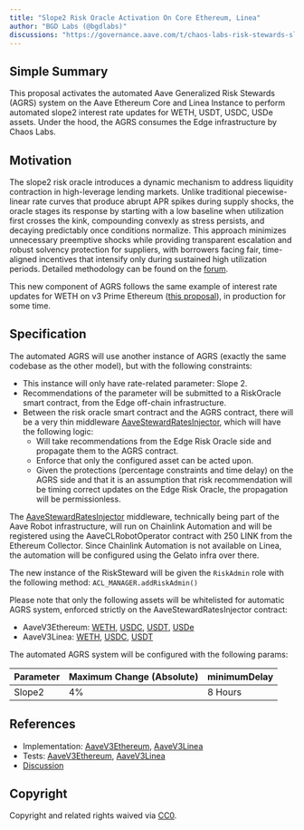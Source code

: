 ```yaml
---
title: "Slope2 Risk Oracle Activation On Core Ethereum, Linea"
author: "BGD Labs (@bgdlabs)"
discussions: "https://governance.aave.com/t/chaos-labs-risk-stewards-slope2-parameter-adjustments-for-risk-oracle-deployment/23192"
---
```


## Simple Summary

This proposal activates the automated Aave Generalized Risk Stewards (AGRS) system on the Aave Ethereum Core and Linea Instance to perform automated slope2 interest rate updates for WETH, USDT, USDC, USDe assets. Under the hood, the AGRS consumes the Edge infrastructure by Chaos Labs.

## Motivation

The slope2 risk oracle introduces a dynamic mechanism to address liquidity contraction in high-leverage lending markets. Unlike traditional piecewise-linear rate curves that produce abrupt APR spikes during supply shocks, the oracle stages its response by starting with a low baseline when utilization first crosses the kink, compounding convexly as stress persists, and decaying predictably once conditions normalize. This approach minimizes unnecessary preemptive shocks while providing transparent escalation and robust solvency protection for suppliers, with borrowers facing fair, time-aligned incentives that intensify only during sustained high utilization periods. Detailed methodology can be found on the [forum](https://governance.aave.com/t/chaos-labs-risk-stewards-slope2-parameter-adjustments-for-risk-oracle-deployment/23192#p-59097-motivation-2).

This new component of AGRS follows the same example of interest rate updates for WETH on v3 Prime Ethereum ([this proposal](https://vote.onaave.com/proposal/?proposalId=200)), in production for some time.

## Specification

The automated AGRS will use another instance of AGRS (exactly the same codebase as the other model), but with the following constraints:

- This instance will only have rate-related parameter: Slope 2.
- Recommendations of the parameter will be submitted to a RiskOracle smart contract, from the Edge off-chain infrastructure.
- Between the risk oracle smart contract and the AGRS contract, there will be a very thin middleware [AaveStewardRatesInjector](https://github.com/aave-dao/aave-v3-risk-stewards/blob/ecbe493bb2c7799e58c44ebe907382ffd570e54b/src/contracts/AaveStewardInjectorRates.sol), which will have the following logic:
  - Will take recommendations from the Edge Risk Oracle side and propagate them to the AGRS contract.
  - Enforce that only the configured asset can be acted upon.
  - Given the protections (percentage constraints and time delay) on the AGRS side and that it is an assumption that risk recommendation will be timing correct updates on the Edge Risk Oracle, the propagation will be permissionless.

The [AaveStewardRatesInjector](https://github.com/aave-dao/aave-v3-risk-stewards/blob/ecbe493bb2c7799e58c44ebe907382ffd570e54b/src/contracts/AaveStewardInjectorRates.sol) middleware, technically being part of the Aave Robot infrastructure, will run on Chainlink Automation and will be registered using the AaveCLRobotOperator contract with 250 LINK from the Ethereum Collector. Since Chainlink Automation is not available on Linea, the automation will be configured using the Gelato infra over there.

The new instance of the RiskSteward will be given the `RiskAdmin` role with the following method: `ACL_MANAGER.addRiskAdmin()`

Please note that only the following assets will be whitelisted for automatic AGRS system, enforced strictly on the AaveStewardRatesInjector contract:

- AaveV3Ethereum: [WETH](https://etherscan.io/address/0xC02aaA39b223FE8D0A0e5C4F27eAD9083C756Cc2), [USDC](https://etherscan.io/address/0xA0b86991c6218b36c1d19D4a2e9Eb0cE3606eB48), [USDT](https://etherscan.io/address/0xdAC17F958D2ee523a2206206994597C13D831ec7), [USDe](https://etherscan.io/address/0x4c9EDD5852cd905f086C759E8383e09bff1E68B3)
- AaveV3Linea: [WETH](https://lineascan.build/address/0xe5D7C2a44FfDDf6b295A15c148167daaAf5Cf34f), [USDC](https://lineascan.build/address/0x176211869cA2b568f2A7D4EE941E073a821EE1ff), [USDT](https://lineascan.build/address/0xA219439258ca9da29E9Cc4cE5596924745e12B93)

The automated AGRS system will be configured with the following params:

| Parameter | Maximum Change (Absolute) | minimumDelay |
| --------- | ------------------------- | ------------ |
| Slope2    | 4%                        | 8 Hours      |

## References

- Implementation: [AaveV3Ethereum](https://github.com/bgd-labs/aave-proposals-v3/blob/7c24aa785b9307ce577db4ab68ec4e36285f00a3/src/20251009_Multi_Slope2RiskOracleActivationOnCoreEthereumLinea/AaveV3Ethereum_Slope2RiskOracleActivationOnCoreEthereumLinea_20251009.sol), [AaveV3Linea](https://github.com/bgd-labs/aave-proposals-v3/blob/7c24aa785b9307ce577db4ab68ec4e36285f00a3/src/20251009_Multi_Slope2RiskOracleActivationOnCoreEthereumLinea/AaveV3Linea_Slope2RiskOracleActivationOnCoreEthereumLinea_20251009.sol)
- Tests: [AaveV3Ethereum](https://github.com/bgd-labs/aave-proposals-v3/blob/7c24aa785b9307ce577db4ab68ec4e36285f00a3/src/20251009_Multi_Slope2RiskOracleActivationOnCoreEthereumLinea/AaveV3Ethereum_Slope2RiskOracleActivationOnCoreEthereumLinea_20251009.t.sol), [AaveV3Linea](https://github.com/bgd-labs/aave-proposals-v3/blob/7c24aa785b9307ce577db4ab68ec4e36285f00a3/src/20251009_Multi_Slope2RiskOracleActivationOnCoreEthereumLinea/AaveV3Linea_Slope2RiskOracleActivationOnCoreEthereumLinea_20251009.t.sol)
- [Discussion](https://governance.aave.com/t/chaos-labs-risk-stewards-slope2-parameter-adjustments-for-risk-oracle-deployment/23192)

## Copyright

Copyright and related rights waived via [CC0](https://creativecommons.org/publicdomain/zero/1.0/).
